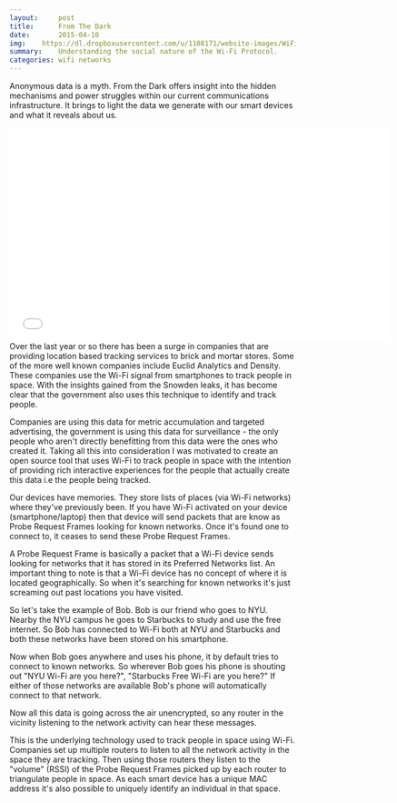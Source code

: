 ```yaml
---
layout:     post
title:      From The Dark
date:       2015-04-10
img:	https://dl.dropboxusercontent.com/u/1108171/website-images/WiFiPeople.png
summary:    Understanding the social nature of the Wi-Fi Protocol.
categories: wifi networks
---
```



Anonymous data is a myth. From the Dark offers insight into the hidden mechanisms and power struggles within our current communications infrastructure. It brings to light the data we generate with our smart devices and what it reveals about us.
<div class="mxn1">
<iframe class="px4" src="//player.vimeo.com/video/110800707" width="670" height="376" frameborder="0" webkitallowfullscreen mozallowfullscreen allowfullscreen></iframe>
</div>
Over the last year or so there has been a surge in companies that are providing location based tracking services to brick and mortar stores. Some of the more well known companies include Euclid Analytics and Density. These companies use the Wi-Fi signal from smartphones to track people in space. With the insights gained from the Snowden leaks, it has become clear that the government also uses this technique to identify and track people. 

Companies are using this data for metric accumulation and targeted advertising, the government is using this data for surveillance - the only people who aren't directly benefitting from this data were the ones who created it. Taking all this into consideration I was motivated to create an open source tool that uses Wi-Fi to track people in space with the intention of providing rich interactive experiences for the people that actually create this data i.e the people being tracked.


Our devices have memories. They store lists of places (via Wi-Fi networks) where they've previously been. If you have Wi-Fi activated on your device (smartphone/laptop) then that device will send packets that are know as Probe Request Frames looking for known networks. Once it's found one to connect to, it ceases to send these Probe Request Frames.

A Probe Request Frame is basically a packet that a Wi-Fi device sends looking for networks that it has stored in its Preferred Networks list. An important thing to note is that a Wi-Fi device has no concept of where it is located geographically. So when it's searching for known networks it's just screaming out past locations you have visited.

So let's take the example of Bob. Bob is our friend who goes to NYU. Nearby the NYU campus he goes to Starbucks to study and use the free internet. So Bob has connected to Wi-Fi both at NYU and Starbucks and both these networks have been stored on his smartphone. 

Now when Bob goes anywhere and uses his phone, it by default tries to connect to known networks. So wherever Bob goes his phone is shouting out "NYU Wi-Fi are you here?", "Starbucks Free Wi-Fi are you here?" If either of those networks are available Bob's phone will automatically connect to that network.

Now all this data is going across the air unencrypted, so any router in the vicinity listening to the network activity can hear these messages.

This is the underlying technology used to track people in space using Wi-Fi. Companies set up multiple routers to listen to all the network activity in the space they are tracking. Then using those routers they listen to the "volume" (RSSI) of the Probe Request Frames picked up by each router to triangulate people in space. As each smart device has a unique MAC address it's also possible to uniquely identify an individual in that space.


